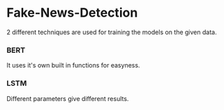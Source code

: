 # Fake-News-Detection

2 different techniques are used for training the models on the given data.

### BERT

It uses it's own built in functions for easyness.

### LSTM

Different parameters give different results.
